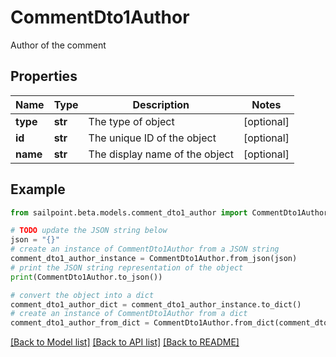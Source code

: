# CommentDto1Author

Author of the comment

## Properties

Name | Type | Description | Notes
------------ | ------------- | ------------- | -------------
**type** | **str** | The type of object | [optional] 
**id** | **str** | The unique ID of the object | [optional] 
**name** | **str** | The display name of the object | [optional] 

## Example

```python
from sailpoint.beta.models.comment_dto1_author import CommentDto1Author

# TODO update the JSON string below
json = "{}"
# create an instance of CommentDto1Author from a JSON string
comment_dto1_author_instance = CommentDto1Author.from_json(json)
# print the JSON string representation of the object
print(CommentDto1Author.to_json())

# convert the object into a dict
comment_dto1_author_dict = comment_dto1_author_instance.to_dict()
# create an instance of CommentDto1Author from a dict
comment_dto1_author_from_dict = CommentDto1Author.from_dict(comment_dto1_author_dict)
```
[[Back to Model list]](../README.md#documentation-for-models) [[Back to API list]](../README.md#documentation-for-api-endpoints) [[Back to README]](../README.md)


